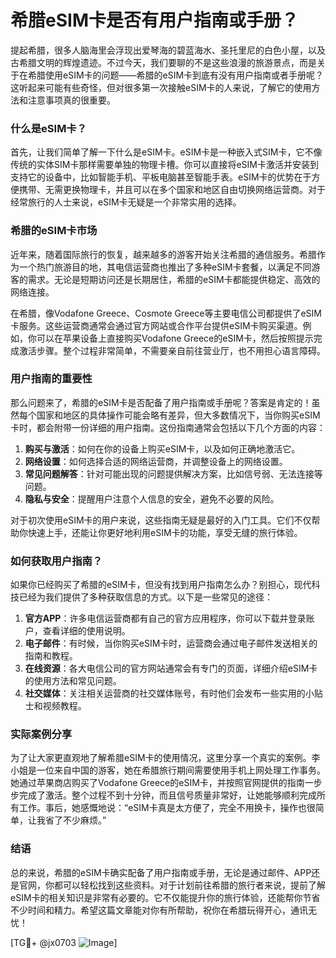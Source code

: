 # 希腊eSIM卡是否有用户指南或手册？

提起希腊，很多人脑海里会浮现出爱琴海的碧蓝海水、圣托里尼的白色小屋，以及古希腊文明的辉煌遗迹。不过今天，我们要聊的不是这些浪漫的旅游景点，而是关于在希腊使用eSIM卡的问题——希腊的eSIM卡到底有没有用户指南或者手册呢？这听起来可能有些奇怪，但对很多第一次接触eSIM卡的人来说，了解它的使用方法和注意事项真的很重要。

### 什么是eSIM卡？

首先，让我们简单了解一下什么是eSIM卡。eSIM卡是一种嵌入式SIM卡，它不像传统的实体SIM卡那样需要单独的物理卡槽。你可以直接将eSIM卡激活并安装到支持它的设备中，比如智能手机、平板电脑甚至智能手表。eSIM卡的优势在于方便携带、无需更换物理卡，并且可以在多个国家和地区自由切换网络运营商。对于经常旅行的人士来说，eSIM卡无疑是一个非常实用的选择。

### 希腊的eSIM卡市场

近年来，随着国际旅行的恢复，越来越多的游客开始关注希腊的通信服务。希腊作为一个热门旅游目的地，其电信运营商也推出了多种eSIM卡套餐，以满足不同游客的需求。无论是短期访问还是长期居住，希腊的eSIM卡都能提供稳定、高效的网络连接。

在希腊，像Vodafone Greece、Cosmote Greece等主要电信公司都提供了eSIM卡服务。这些运营商通常会通过官方网站或合作平台提供eSIM卡购买渠道。例如，你可以在苹果设备上直接购买Vodafone Greece的eSIM卡，然后按照提示完成激活步骤。整个过程非常简单，不需要亲自前往营业厅，也不用担心语言障碍。

### 用户指南的重要性

那么问题来了，希腊的eSIM卡是否配备了用户指南或手册呢？答案是肯定的！虽然每个国家和地区的具体操作可能会略有差异，但大多数情况下，当你购买eSIM卡时，都会附带一份详细的用户指南。这份指南通常会包括以下几个方面的内容：

1. **购买与激活**：如何在你的设备上购买eSIM卡，以及如何正确地激活它。
2. **网络设置**：如何选择合适的网络运营商，并调整设备上的网络设置。
3. **常见问题解答**：针对可能出现的问题提供解决方案，比如信号弱、无法连接等问题。
4. **隐私与安全**：提醒用户注意个人信息的安全，避免不必要的风险。

对于初次使用eSIM卡的用户来说，这些指南无疑是最好的入门工具。它们不仅帮助你快速上手，还能让你更好地利用eSIM卡的功能，享受无缝的旅行体验。

### 如何获取用户指南？

如果你已经购买了希腊的eSIM卡，但没有找到用户指南怎么办？别担心，现代科技已经为我们提供了多种获取信息的方式。以下是一些常见的途径：

1. **官方APP**：许多电信运营商都有自己的官方应用程序，你可以下载并登录账户，查看详细的使用说明。
2. **电子邮件**：有时候，当你购买eSIM卡时，运营商会通过电子邮件发送相关的指南和教程。
3. **在线资源**：各大电信公司的官方网站通常会有专门的页面，详细介绍eSIM卡的使用方法和常见问题。
4. **社交媒体**：关注相关运营商的社交媒体账号，有时他们会发布一些实用的小贴士和视频教程。

### 实际案例分享

为了让大家更直观地了解希腊eSIM卡的使用情况，这里分享一个真实的案例。李小姐是一位来自中国的游客，她在希腊旅行期间需要使用手机上网处理工作事务。她通过苹果商店购买了Vodafone Greece的eSIM卡，并按照官网提供的指南一步步完成了激活。整个过程不到十分钟，而且信号质量非常好，让她能够顺利完成所有工作。事后，她感慨地说：“eSIM卡真是太方便了，完全不用换卡，操作也很简单，让我省了不少麻烦。”

### 结语

总的来说，希腊的eSIM卡确实配备了用户指南或手册，无论是通过邮件、APP还是官网，你都可以轻松找到这些资料。对于计划前往希腊的旅行者来说，提前了解eSIM卡的相关知识是非常有必要的。它不仅能提升你的旅行体验，还能帮你节省不少时间和精力。希望这篇文章能对你有所帮助，祝你在希腊玩得开心，通讯无忧！

[TG💪+ @jx0703 ![Image](https://github.com/user-attachments/assets/dbca1d08-cadb-493c-b0ec-ad6f7a83f270)]